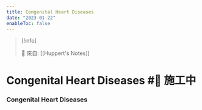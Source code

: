 ```yaml
---
title: Congenital Heart Diseases
date: "2023-01-22"
enableToc: false
---
```


> [!info]
>
> 🌱 來自: [[Huppert's Notes]]

# Congenital Heart Diseases #🚧 施工中

### Congenital Heart Diseases

